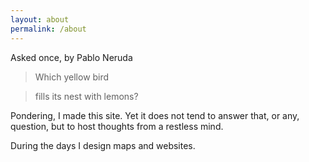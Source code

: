 ```yaml
---
layout: about
permalink: /about
---
```


Asked once, by Pablo Neruda

> Which yellow bird

> fills its nest with lemons?


Pondering, I made this site. Yet it does not tend to answer that, or any, question, but to host thoughts from a restless mind.

During the days I design maps and websites. 
